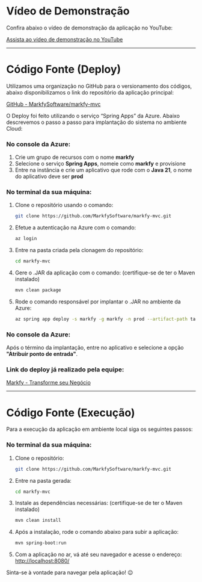 # Vídeo de Demonstração

Confira abaixo o vídeo de demonstração da aplicação no YouTube:

[Assista ao vídeo de demonstração no YouTube](https://www.youtube.com/watch?v=hc2LBvjBTe4&t=4s)

---

# Código Fonte (Deploy)

Utilizamos uma organização no GitHub para o versionamento dos códigos, abaixo disponibilizamos o link do repositório da aplicação principal:

[GitHub - MarkfySoftware/markfy-mvc](https://github.com/MarkfySoftware/markfy-mvc)

O Deploy foi feito utilizando o serviço “Spring Apps” da Azure. Abaixo descrevemos o passo a passo para implantação do sistema no ambiente Cloud:

### No console da Azure:

1. Crie um grupo de recursos com o nome **markfy**
2. Selecione o serviço **Spring Apps**, nomeie como **markfy** e provisione
3. Entre na instância e crie um aplicativo que rode com o **Java 21**, o nome do aplicativo deve ser **prod**

### No terminal da sua máquina:

1. Clone o repositório usando o comando:

    ```bash
    git clone https://github.com/MarkfySoftware/markfy-mvc.git
    ```

2. Efetue a autenticação na Azure com o comando:

    ```bash
    az login
    ```

3. Entre na pasta criada pela clonagem do repositório:

    ```bash
    cd markfy-mvc
    ```

4. Gere o .JAR da aplicação com o comando: (certifique-se de ter o Maven instalado)

    ```bash
    mvn clean package
    ```

5. Rode o comando responsável por implantar o .JAR no ambiente da Azure:

    ```bash
    az spring app deploy -s markfy -g markfy -n prod --artifact-path target/markyfy-mvc-0.0.1-SNAPSHOT.jar
    ```

### No console da Azure:

Após o término da implantação, entre no aplicativo e selecione a opção **"Atribuir ponto de entrada"**.

### Link do deploy já realizado pela equipe:

[Markfy - Transforme seu Negócio](https://markfy.gentlemushroom-4572ad2a.eastus.azurecontainerapps.io/)

---

# Código Fonte (Execução)

Para a execução da aplicação em ambiente local siga os seguintes passos:

### No terminal da sua máquina:

1. Clone o repositório:

    ```bash
    git clone https://github.com/MarkfySoftware/markfy-mvc.git
    ```

2. Entre na pasta gerada:

    ```bash
    cd markfy-mvc
    ```

3. Instale as dependências necessárias: (certifique-se de ter o Maven instalado)

    ```bash
    mvn clean install
    ```

4. Após a instalação, rode o comando abaixo para subir a aplicação:

    ```bash
    mvn spring-boot:run
    ```

5. Com a aplicação no ar, vá até seu navegador e acesse o endereço: [http://localhost:8080/](http://localhost:8080/)

Sinta-se à vontade para navegar pela aplicação! :wink:
